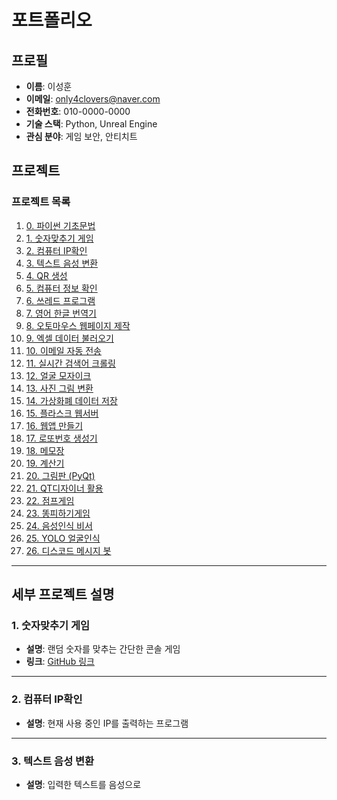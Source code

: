 # 포트폴리오

## 프로필
- **이름**: 이성훈  
- **이메일**: only4clovers@naver.com  
- **전화번호**: 010-0000-0000  
- **기술 스택**: Python, Unreal Engine  
- **관심 분야**: 게임 보안, 안티치트  

## 프로젝트
### 프로젝트 목록
1. [0. 파이썬 기초문법](#project1)
2. [1. 숫자맞추기 게임](#project1)
3. [2. 컴퓨터 IP확인](#project2)
4. [3. 텍스트 음성 변환](#project3)
5. [4. QR 생성](#project4)
6. [5. 컴퓨터 정보 확인](#project5)
7. [6. 쓰레드 프로그램](#project6)
8. [7. 영어 한글 번역기](#project7)
9. [8. 오토마우스 웹페이지 제작](#project8)
10. [9. 엑셀 데이터 불러오기](#project9)
11. [10. 이메일 자동 전송](#project10)
12. [11. 실시간 검색어 크롤링](#project11)
13. [12. 얼굴 모자이크](#project12)
14. [13. 사진 그림 변환](#project13)
15. [14. 가상화폐 데이터 저장](#project14)
16. [15. 플라스크 웹서버](#project15)
17. [16. 웹앱 만들기](#project16)
18. [17. 로또번호 생성기](#project17)
19. [18. 메모장](#project18)
20. [19. 계산기](#project19)
21. [20. 그림판 (PyQt)](#project20)
22. [21. QT디자이너 활용](#project21)
23. [22. 점프게임](#project22)
24. [23. 똥피하기게임](#project23)
25. [24. 음성인식 비서](#project24)
26. [25. YOLO 얼굴인식](#project25)
27. [26. 디스코드 메시지 봇](#project26)

---

## 세부 프로젝트 설명

### 1. 숫자맞추기 게임 <a id="project1"></a>
- **설명**: 랜덤 숫자를 맞추는 간단한 콘솔 게임  
- **링크**: [GitHub 링크](https://naver.com)

---

### 2. 컴퓨터 IP확인 <a id="project2"></a>
- **설명**: 현재 사용 중인 IP를 출력하는 프로그램  

---

### 3. 텍스트 음성 변환 <a id="project3"></a>
- **설명**: 입력한 텍스트를 음성으로 

